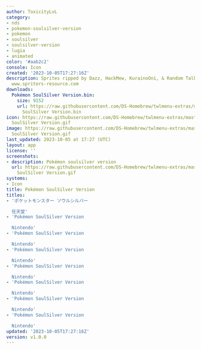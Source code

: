 ```yaml
---
author: ToxicityLvL
category:
- nds
- pokemon-soulsilver-version
- pokemon
- soulsilver
- soulsilver-version
- lugia
- animated
color: '#aab2c2'
console: Icon
created: '2023-10-05T17:27:16Z'
description: Sprites ripped by Dazz, HackMew, KurainoOni, & Random Talking Bush from
  www.spriters-resource.com
downloads:
  Pokémon SoulSilver Version.bin:
    size: 9152
    url: https://raw.githubusercontent.com/DS-Homebrew/twlmenu-extras/master/_nds/TWiLightMenu/icons/Pokémon
      SoulSilver Version.bin
icon: https://raw.githubusercontent.com/DS-Homebrew/twlmenu-extras/master/_nds/TWiLightMenu/icons/gif/Pokémon
  SoulSilver Version.gif
image: https://raw.githubusercontent.com/DS-Homebrew/twlmenu-extras/master/_nds/TWiLightMenu/icons/gif/Pokémon
  SoulSilver Version.gif
last_updated: 2023-10-05 at 17:27 (UTC)
layout: app
license: ''
screenshots:
- description: Pokémon soulsilver version
  url: https://raw.githubusercontent.com/DS-Homebrew/twlmenu-extras/master/_nds/TWiLightMenu/icons/gif/Pokémon
    SoulSilver Version.gif
systems:
- Icon
title: Pokémon SoulSilver Version
titles:
- 'ポケットモンスター ソウルシルバー

  任天堂'
- 'Pokémon SoulSilver Version

  Nintendo'
- 'Pokémon SoulSilver Version

  Nintendo'
- 'Pokémon SoulSilver Version

  Nintendo'
- 'Pokémon SoulSilver Version

  Nintendo'
- 'Pokémon SoulSilver Version

  Nintendo'
- 'Pokémon SoulSilver Version

  Nintendo'
- 'Pokémon SoulSilver Version

  Nintendo'
updated: '2023-10-05T17:27:16Z'
version: v1.0.0
---
```

